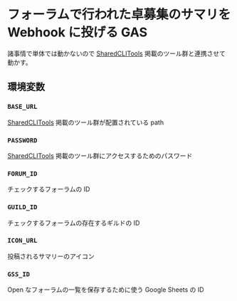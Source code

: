 # フォーラムで行われた卓募集のサマリを Webhook に投げる GAS

諸事情で単体では動かないので [SharedCLITools](https://github.com/Shunshun94/SharedCLITools) 掲載のツール群と連携させて動かす。

## 環境変数

### `BASE_URL`

[SharedCLITools](https://github.com/Shunshun94/SharedCLITools) 掲載のツール群が配置されている path

### `PASSWORD`

[SharedCLITools](https://github.com/Shunshun94/SharedCLITools) 掲載のツール群にアクセスするためのパスワード

### `FORUM_ID`

チェックするフォーラムの ID

### `GUILD_ID`

チェックするフォーラムの存在するギルドの ID

### `ICON_URL`

投稿されるサマリーのアイコン

### `GSS_ID`

Open なフォーラムの一覧を保存するために使う Google Sheets の ID
